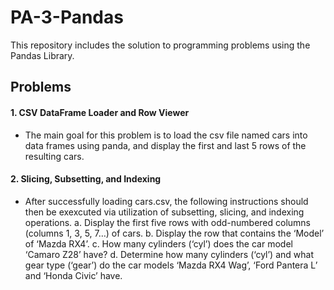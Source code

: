 # PA-3-Pandas
This repository includes the solution to programming problems using the Pandas Library. 

## Problems
#### 1. CSV DataFrame Loader and Row Viewer
- The main goal for this problem is to load the csv file named cars into data frames using panda, and display the first and last 5 rows of the resulting cars. 

#### 2. Slicing, Subsetting, and Indexing
- After successfully loading cars.csv, the following instructions should then be exexcuted via utilization of subsetting, slicing, and indexing operations.
  a. Display the first five rows with odd-numbered columns (columns 1, 3, 5, 7…) of cars.
  b. Display the row that contains the ‘Model’ of ‘Mazda RX4’.
  c. How many cylinders (‘cyl’) does the car model ‘Camaro Z28’ have?
  d. Determine how many cylinders (‘cyl’) and what gear type (‘gear’) do the car models ‘Mazda RX4 Wag’, ‘Ford Pantera L’ and ‘Honda Civic’ have.


